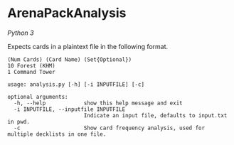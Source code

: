 # ArenaPackAnalysis
*Python 3*

Expects cards in a plaintext file in the following format.

```
(Num Cards) (Card Name) (Set{Optional})
10 Forest (KHM)
1 Command Tower
```
```
usage: analysis.py [-h] [-i INPUTFILE] [-c]

optional arguments:
  -h, --help            show this help message and exit
  -i INPUTFILE, --inputfile INPUTFILE
                        Indicate an input file, defaults to input.txt in pwd.
  -c                    Show card frequency analysis, used for multiple decklists in one file.
```
